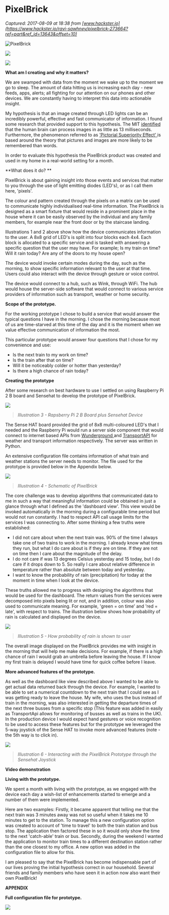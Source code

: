 # PixelBrick

_Captured: 2017-08-09 at 18:38 from [www.hackster.io](https://www.hackster.io/ravi-sawhney/pixelbrick-273664?ref=part&ref_id=13643&offset=10)_

![PixelBrick](https://hackster.imgix.net/uploads/cover_image/file/158041/20160419_173932.jpg?auto=compress%2Cformat&w=900&h=675&fit=min)

![](https://hackster.imgix.net/uploads/image/file/165962/no-name?auto=compress%2Cformat&w=680&h=510&fit=max)

![](https://hackster.imgix.net/uploads/image/file/165961/no-name?auto=compress%2Cformat&w=680&h=510&fit=max)

**What am I creating and why it matters?**

We are swamped with data from the moment we wake up to the moment we go to sleep. The amount of data hitting us is increasing each day - new feeds, apps, alerts; all fighting for our attention on our phones and other devices. We are constantly having to interpret this data into actionable insight.

My hypothesis is that an image created through LED lights can be an incredibly powerful, effective and fast communicator of information. I found some research that provided support to this hypothesis. The MIT [identified](http://news.mit.edu/2014/in-the-blink-of-an-eye-0116) that the human brain can process images in as little as 13 milliseconds. Furthermore, the phenomenon referred to as ['Pictorial Superiority Effect' ](https://en.wikipedia.org/wiki/Picture_superiority_effect) is based around the theory that pictures and images are more likely to be remembered than words.

In order to evaluate this hypothesis the PixelBrick product was created and used in my home in a real-world setting for a month.

**What does it do? **

PixelBrick is about gaining insight into those events and services that matter to you through the use of light emitting diodes (LED's), or as I call them here, 'pixels'.

The colour and pattern created through the pixels on a matrix can be used to communicate highly individualised real-time information. The PixelBrick is designed as a smart fixture that would reside in a prominent place in the house where it can be easily observed by the individual and any family members, for example near the front door or by the staircase landing.

Illustrations 1 and 2 above show how the device communicates information to the user. A 8x8 grid of LED's is split into four blocks each 4x4. Each block is allocated to a specific service and is tasked with answering a specific question that the user may have. For example; Is my train on time? Will it rain today? Are any of the doors to my house open?

The device would invoke certain modes during the day, such as the morning, to show specific information relevant to the user at that time. Users could also interact with the device through gesture or voice control.

The device would connect to a hub, such as Wink, through WiFi. The hub would house the server-side software that would connect to various service providers of information such as transport, weather or home security.

**Scope of the prototype.**

For the working prototype I chose to build a service that would answer the typical questions I have in the morning. I chose the morning because most of us are time-starved at this time of the day and it is the moment when we value effective communication of information the most.

This particular prototype would answer four questions that I chose for my convenience and use:

  * Is the next train to my work on time?
  * Is the train after that on time?
  * Will it be noticeably colder or hotter than yesterday?
  * Is there a high chance of rain today?

**Creating the prototype**

After some research on best hardware to use I settled on using Raspberry Pi 2 B board and Sensehat to develop the prototype of PixelBrick.

![](https://hackster.imgix.net/uploads/image/file/159585/no-name?auto=compress%2Cformat&w=680&h=510&fit=max)

> _Illustration 3 - Rapsberry Pi 2 B Board plus Sensehat Device_

The Sense HAT board provided the grid of 8x8 multi-coloured LED's that I needed and the Raspberry Pi would run a server side component that would connect to internet based APIs from [Wunderground ](https://www.wunderground.com/weather/api/d/docs)and [TransportAPI](http://www.transportapi.com/) for weather and transport information respectively. The server was written in Python.

An extensive configuration file contains information of what train and weather stations the server needs to monitor. The file used for the prototype is provided below in the Appendix below.

![](https://hackster.imgix.net/uploads/image/file/165943/no-name?auto=compress%2Cformat&w=680&h=510&fit=max)

> _Illustration 4 - Schematic of PixelBrick_

The core challenge was to develop algorithms that communicated data to me in such a way that meaningful information could be obtained in just a glance through what I defined as the 'dashboard view'. This view would be invoked automatically in the morning during a configurable time period but would not run constantly. I had to respect API call usage limits for the services I was connecting to. After some thinking a few truths were established:

  * I did not care about when the next train was. 90% of the time I always take one of two trains to work in the morning. I already know what times they run, but what I do care about is if they are on time. If they are not on time then I care about the magnitude of the delay.
  * I do not care if was 13 degrees Celsius yesterday and 15 today, but I do care if it drops down to 5. So really I care about relative difference in temperature rather than absolute between today and yesterday.
  * I want to know the probability of rain (precipitation) for today at the moment in time when I look at the device.

These truths allowed me to progress with designing the algorithms that would be used for the dashboard. The return values from the services were decomposed into pixels being lit or not, and in addition, colour was also used to communicate meaning. For example, 'green = on time' and 'red = late', with respect to trains. The illustration below shows how probability of rain is calculated and displayed on the device.

![](https://hackster.imgix.net/uploads/image/file/165947/no-name?auto=compress%2Cformat&w=680&h=510&fit=max)

> _Illustration 5 - How probability of rain is shown to user_

The overall image displayed on the PixelBrick provides me with insight in the morning that will help me make decisions. For example, if there is a high chance of rain I would grab an umbrella before leaving the house. If I know my first train is delayed I would have time for quick coffee before I leave.

**More advanced features of the prototype.**

As well as the dashboard like view described above I wanted to be able to get actual data returned back through the device. For example, I wanted to be able to set a numerical countdown to the next train that I could see as I was getting ready to leave the house. My wife, who uses the bus instead of train in the morning, was also interested in getting the departure times of the next three busses from a specific stop (This feature was added in easily as TransportApi allows for monitoring of busses as well as trains in the UK). In the production device I would expect hand gestures or voice recognition to be used to access these features but for the prototype we leveraged the 5-way joystick of the Sense HAT to invoke more advanced features (note - the 5th way is to click in).

![](https://hackster.imgix.net/uploads/image/file/165954/no-name?auto=compress%2Cformat&w=680&h=510&fit=max)

> _Illustration 6 - Interacting with the PixelBrick Prototype through the Sensehat Joystick_

**Video demonstration**

**Living with the prototype.**

We spent a month with living with the prototype, as we engaged with the device each day a wish-list of enhancements started to emerge and a number of them were implemented.

Here are two examples: Firstly, it became apparent that telling me that the next train was 3 minutes away was not so useful when it takes me 10 minutes to get to the station. To manage this a new configuration option was created to account of 'time to travel' to both the train station and bus stop. The application then factored these in so it would only show the time to the next 'catch-able' train or bus. Secondly, during the weekend I wanted the application to monitor train times to a different destination station rather than the one closest to my office. A new option was added in the configuration file to allow for this.

I am pleased to say that the PixelBrick has become indispensable part of our lives proving the initial hypothesis correct in our household. Several friends and family members who have seen it in action now also want their own PixelBrick!

**APPENDIX**

**Full configuration file for prototype.**

![](https://hackster.imgix.net/uploads/image/file/165957/no-name?auto=compress%2Cformat&w=680&h=510&fit=max)
